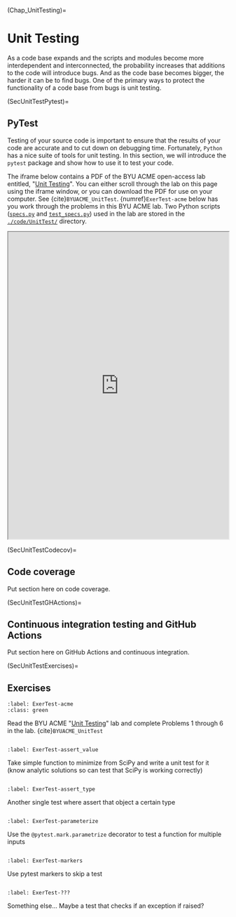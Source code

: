 (Chap_UnitTesting)=
# Unit Testing

As a code base expands and the scripts and modules become more interdependent and interconnected, the probability increases that additions to the code will introduce bugs. And as the code base becomes bigger, the harder it can be to find bugs. One of the primary ways to protect the functionality of a code base from bugs is unit testing.


(SecUnitTestPytest)=
## PyTest

Testing of your source code is important to ensure that the results of your code are accurate and to cut down on debugging time.  Fortunately, `Python` has a nice suite of tools for unit testing. In this section, we will introduce the `pytest` package and show how to use it to test your code.

The iframe below contains a PDF of the BYU ACME open-access lab entitled, "[Unit Testing](https://drive.google.com/file/d/1109ci_tqZz30C2ymf0Hs3UO66l865U0-/view?usp=sharing)". You can either scroll through the lab on this page using the iframe window, or you can download the PDF for use on your computer. See {cite}`BYUACME_UnitTest`. {numref}`ExerTest-acme` below has you work through the problems in this BYU ACME lab. Two Python scripts ([`specs.py`](https://github.com/OpenRG/UN-OG-Training/tree/main/code/UnitTest/specs.py) and [`test_specs.py`](https://github.com/OpenRG/UN-OG-Training/tree/main/code/UnitTest/test_specs.py)) used in the lab are stored in the [`./code/UnitTest/`](https://github.com/OpenRG/UN-OG-Training/tree/main/code/UnitTest) directory.

<div>
  <iframe id="inlineFrameExample"
      title="Inline Frame Example"
      width="100%"
      height="700"
      src="https://drive.google.com/file/d/1109ci_tqZz30C2ymf0Hs3UO66l865U0-/preview?usp=sharing">
  </iframe>
</div>


(SecUnitTestCodecov)=
## Code coverage

Put section here on code coverage.


(SecUnitTestGHActions)=
## Continuous integration testing and GitHub Actions

Put section here on GitHub Actions and continuous integration.


(SecUnitTestExercises)=
## Exercises

```{exercise-start}
:label: ExerTest-acme
:class: green
```
Read the BYU ACME "[Unit Testing](https://drive.google.com/file/d/1109ci_tqZz30C2ymf0Hs3UO66l865U0-/view?usp=sharing)" lab and complete Problems 1 through 6 in the lab. {cite}`BYUACME_UnitTest`
```{exercise-end}
```

```{exercise-start}
:label: ExerTest-assert_value
```
Take simple function to minimize from SciPy and write a unit test for it (know analytic solutions so can test that SciPy is working correctly)
```{exercise-end}
```

```{exercise-start}
:label: ExerTest-assert_type
```
Another single test where assert that object a certain type
```{exercise-end}
```

```{exercise-start}
:label: ExerTest-parameterize
```
Use the `@pytest.mark.parametrize` decorator to test a function for multiple inputs
```{exercise-end}
```

```{exercise-start}
:label: ExerTest-markers
```
Use pytest markers to skip a test
```{exercise-end}
```

```{exercise-start}
:label: ExerTest-???
```
Something else... Maybe a test that checks if an exception if raised?
```{exercise-end}
```
